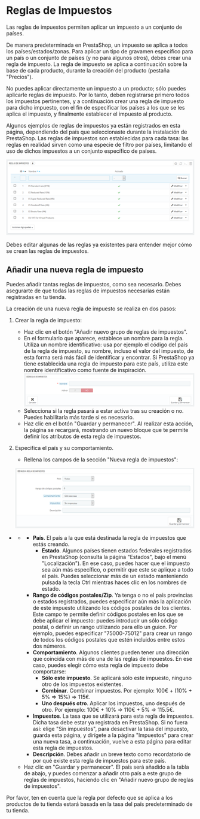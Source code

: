 # Reglas de Impuestos

Las reglas de impuestos permiten aplicar un impuesto a un conjunto de países.

De manera predeterminada en PrestaShop, un impuesto se aplica a todos los países/estados/zonas. Para aplicar un tipo de gravamen específico para un país o un conjunto de países \(y no para algunos otros\), debes crear una regla de impuesto. La regla de impuesto se aplica a continuación sobre la base de cada producto, durante la creación del producto \(pestaña "Precios"\).

No puedes aplicar directamente un impuesto a un producto; sólo puedes aplicarle reglas de impuesto. Por lo tanto, deben registrarse primero todos los impuestos pertinentes, y a continuación crear una regla de impuesto para dicho impuesto, con el fin de especificar los países a los que se les aplica el impuesto, y finalmente establecer el impuesto al producto.

Algunos ejemplos de reglas de impuestos ya están registrados en esta página, dependiendo del país que seleccionaste durante la instalación de PrestaShop. Las reglas de impuestos son establecidas para cada tasa: las reglas en realidad sirven como una especie de filtro por países, limitando el uso de dichos impuestos a un conjunto específico de países.

![](../../../../.gitbook/assets/54265366.png)

Debes editar algunas de las reglas ya existentes para entender mejor cómo se crean las reglas de impuestos.

## Añadir una nueva regla de impuesto <a id="ReglasdeImpuestos-A&#xF1;adirunanuevaregladeimpuesto"></a>

Puedes añadir tantas reglas de impuestos, como sea necesario. Debes asegurarte de que todas las reglas de impuestos necesarias están registradas en tu tienda.

La creación de una nueva regla de impuesto se realiza en dos pasos:

1. Crear la regla de impuesto: 
   * Haz clic en el botón "Añadir nuevo grupo de reglas de impuestos".
   * En el formulario que aparece, establece un nombre para la regla. Utiliza un nombre identificativo: usa por ejemplo el código del país de la regla de impuesto, su nombre, incluso el valor del impuesto, de esta forma será más fácil de identificar y encontrar. Si PrestaShop ya tiene establecida una regla de impuesto para este país, utiliza este nombre identificativo como fuente de inspiración. ![](../../../../.gitbook/assets/54265368.png)
   * Selecciona si la regla pasará a estar activa tras su creación o no. Puedes habilitarla más tarde si es necesario.
   * Haz clic en el botón "Guardar y permanecer". Al realizar esta acción, la página se recargará, mostrando un nuevo bloque que te permite definir los atributos de esta regla de impuestos.  
2. Especifica el país y su comportamiento.  


   * Rellena los campos de la sección "Nueva regla de impuestos":

   ![](../../../../.gitbook/assets/54265373.png)

* * * **País**. El país a la que está destinada la regla de impuestos que estás creando. 
      * **Estado**. Algunos países tienen estados federales registrados en PrestaShop \(consulta la página "Estados", bajo el menú "Localización"\). En ese caso, puedes hacer que el impuesto sea aún más específico, o permitir que este se aplique a todo el país. Puedes seleccionar más de un estado manteniendo pulsada la tecla Ctrl mientras haces clic en los nombres de estado.
    * **Rango de códigos postales/Zip**. Ya tenga o no el país provincias o estados registrados, puedes especificar aún más la aplicación de este impuesto utilizando los códigos postales de los clientes. Este campo te permite definir códigos postales en los que se debe aplicar el impuesto: puedes introducir un sólo código postal, o definir un rango utilizando para ello un guion. Por ejemplo, puedes especificar "75000-75012" para crear un rango de todos los códigos postales que estén incluidos entre estos dos números.
    * **Comportamiento**. Algunos clientes pueden tener una dirección que coincida con más de una de las reglas de impuestos. En ese caso, puedes elegir cómo esta regla de impuesto debe comportarse: 
      * **Sólo este impuesto**. Se aplicará sólo este impuesto, ninguno otro de los impuestos existentes.
      * **Combinar**. Combinar impuestos. Por ejemplo: 100€ + \(10% + 5% =&gt; 15%\) =&gt; 115€.
      * **Uno después otro**. Aplicar los impuestos, uno después de otro. Por ejemplo: 100€ + 10% =&gt; 110€ + 5% =&gt; 115.5€.
    * **Impuestos**. La tasa que se utilizará para esta regla de impuestos. Dicha tasa debe estar ya registrada en PrestaShop. Si no fuera así: elige "Sin impuestos", para desactivar la tasa del impuesto, guarda esta página, y dirígete a la página "Impuestos" para crear una nueva tasa, a continuación, vuelve a esta página para editar esta regla de impuestos.
    * **Descripción**. Debes añadir un breve texto como recordatorio de por qué existe esta regla de impuestos para este país.
  * Haz clic en "Guardar y permanecer". El país será añadido a la tabla de abajo, y puedes comenzar a añadir otro país a este grupo de reglas de impuestos, haciendo clic en "Añadir nuevo grupo de reglas de impuestos".

Por favor, ten en cuenta que la regla por defecto que se aplica a los productos de tu tienda estará basada en la tasa del país predeterminado de tu tienda.

